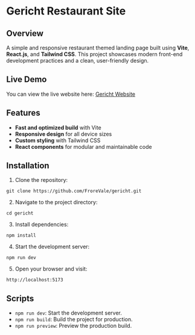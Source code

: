 # Gericht Restaurant Site

## Overview
A simple and responsive restaurant themed landing page built using **Vite**, **React.js**, and **Tailwind CSS**. This project showcases modern front-end development practices and a clean, user-friendly design.

## Live Demo
You can view the live website here: [Gericht Website](https://gericht-restaurant-website-chi.vercel.app/)

## Features
- **Fast and optimized build** with Vite
- **Responsive design** for all device sizes
- **Custom styling** with Tailwind CSS
- **React components** for modular and maintainable code

## Installation

1. Clone the repository:
```
git clone https://github.com/FroreVale/gericht.git
```
2. Navigate to the project directory:
```
cd gericht
```
3. Install dependencies:
```
npm install
```
4. Start the development server:
```
npm run dev
```
5. Open your browser and visit:
```
http://localhost:5173
```

## Scripts
- `npm run dev`: Start the development server.
- `npm run build`: Build the project for production.
- `npm run preview`: Preview the production build.

